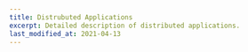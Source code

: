 ```yaml
---
title: Distrubuted Applications
excerpt: Detailed description of distributed applications.
last_modified_at: 2021-04-13
---
```

